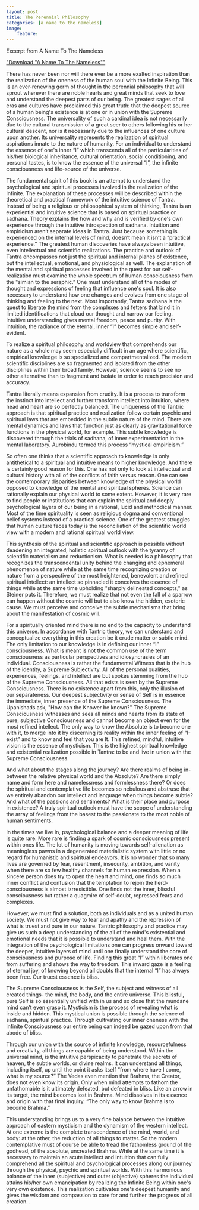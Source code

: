 ```yaml
---
layout: post
title: The Perennial Philosophy
categories: [a name to the nameless] 
image:
    feature: 
---
```

Excerpt from A Name To The Nameless  

<a href="https://quetzalwill.github.io/quetzalwill/a-name-to-the-nameless.pdf">"Download "A Name To The Nameless""</a> 

There has never been nor will there ever be a more exalted inspiration than the realization of the oneness of the human soul with the Infinite Being. This is an ever-renewing germ of thought in the perennial philosophy that will sprout wherever there are noble hearts and great minds that seek to love and understand the deepest parts of our being.  The greatest sages of all eras and cultures have proclaimed this great truth: that the deepest source of a human being's existence is at one or in union with the Supreme Consciousness.  The universality of such a cardinal idea is not necessarily due to the cultural transmission of a great seer to others following his or her cultural descent, nor is it necessarily due to the influences of one culture upon another.  Its universality represents the realization of spiritual aspirations innate to the nature of humanity.  For an individual to understand the essence of one's inner “I” which transcends all of the particularities of his/her biological inheritance, cultural orientation, social conditioning, and personal tastes, is to know the essence of the universal “I”, the infinite consciousness and life-source of the universe.
	
The fundamental spirit of this book is an attempt to understand the psychological and spiritual processes involved in the realization of the Infinite.  The explanation of these processes will be described within the theoretical and practical framework of the intuitive science of Tantra.  Instead of being a religious or philosophical system of thinking, Tantra is an experiential and intuitive science that is based on spiritual practice or sadhana.    Theory explains the how and why and is verified by one's own experience through the intuitive introspection of sadhana.   Intuition and empiricism aren’t separate ideas in Tantra.  Just because something is experienced on the internal levels of mind, doesn’t mean it isn’t a “practical experience.”  The greatest human discoveries have always been intuitive, even intellectual and scientific realizations.  The practice and outlook of Tantra encompasses not just the spiritual and internal planes of existence, but the intellectual, emotional, and physiological as well.  The explanation of the mental and spiritual processes involved in the quest for our self-realization must examine the whole spectrum of human consciousness from the "simian to the seraphic.” One must understand  all of the modes of thought and expressions of feeling that influence one's soul.  It is also necessary to understand how one changes and evolves from one stage of thinking and feeling to the next. Most importantly, Tantra sadhana is the quest to  liberate the mind from the complexes and fetters that bind it in limited identifications that cloud our thought and narrow our feeling.  Intuitive understanding gives mental freedom, peace and purity.  With intuition, the radiance of the eternal, inner “I” becomes simple and self-evident.
	
To realize a spiritual philosophy and worldview that comprehends our nature as a whole may seem especially difficult  in an age where scientific, empirical knowledge is so specialized and compartmentalized. The modern scientific disciplines are so fragmented and isolated from the other disciplines within their broad family. However, science seems to see no other alternative than to fragment and isolate in order to reach precision and accuracy.
	
Tantra literally means expansion from crudity.  It is a process to transform the instinct into intellect and further transform intellect into intuition, where head and heart are so perfectly balanced.  The uniqueness of the Tantric approach is that spiritual practice and realization follow certain psychic and spiritual laws that are embedded in the subtle nature of the mind.  There are mental dynamics and laws that function just as clearly as gravitational force functions in the physical world, for example.  This subtle knowledge is discovered through the trials of sadhana, of inner experimentation in the mental laboratory.  Aurobindu termed this process “mystical empiricism.”  
	
So often one thinks that a scientific approach to knowledge is only antithetical to a spiritual and intuitive means to higher knowledge. And there is certainly good reason for this. One has not only to look at intellectual and cultural history with all of the conflicts of faith versus reason.  One can see the contemporary disparities between knowledge of the physical world opposed to knowledge of the mental and spiritual spheres.  Science can rationally explain our physical world to some extent.  However, it is very rare to find people or institutions that can explain the spiritual and deeply psychological layers of our being in a rational, lucid and methodical manner.  Most of the time spirituality is seen as religious dogma and conventional belief systems instead of a practical science.  One of the greatest struggles that human culture faces today is the reconciliation of the scientific world view with a modern and rational spiritual world view.
	
This synthesis of the spiritual and scientific approach is possible without deadening an integrated, holistic spiritual outlook with the tyranny of scientific materialism and reductionism.  What is needed is a philosophy that recognizes the transcendental unity behind the changing and ephemeral phenomenon of nature while at the same time recognizing creation or nature from a perspective of the most heightened, benevolent and refined spiritual intellect:  an intellect so pinnacled it conceives the essence of things while at the same time upholding "sharply delineated concepts," as Steiner puts it.  Therefore, we must realize that not even the fall of a sparrow can happen without the cosmic will but to also know the hidden, esoteric cause.  We must perceive and conceive the subtle mechanisms that bring about the manifestation of cosmic will.  
	
For a spiritually oriented mind there is no end to the capacity to understand this universe.  In accordance with Tantric theory, we can understand and conceptualize everything in this creation be it crude matter or subtle mind.  The only limitation to our knowledge is in defining our inner “I” consciousness.  What is meant is not the common use of the term consciousness as particular perspectives and idiosyncrasies of an individual. Consciousness is rather the fundamental Witness that is the hub of the identity, a Supreme Subjectivity.  All of the personal qualities, experiences, feelings, and intellect are but spokes stemming from the hub of the Supreme Consciousness.  All that exists is seen by the Supreme Consciousness.  There is no existence apart from this, only the illusion of our separateness.  Our deepest subjectivity or sense of Self is in essence the immediate, inner presence of the Supreme Consciousness. The Upanishads ask, "How can the Knower be known?" The Supreme Consciousness witnesses and sees all minds and hearts from its state of pure, subjective Consciousness and cannot become an object even for the most refined intellect.  The only way to know the Absolute is to become one with it, to merge into it by discerning its reality within the inner feeling of “I-exist” and to know and feel that you are It.  This refined, mindful, intuitive vision is the essence of mysticism.  This is the highest spiritual knowledge and existential realization possible in Tantra: to be and live in union with the Supreme Consciousness.
	
And what about the stages along the journey?  Are there realms of being in-between the relative physical world and the Absolute?  Are there simply name and form here and namelessness and formlessness there?  Or does the spiritual and contemplative life becomes so nebulous and abstruse that we entirely abandon our intellect and language when things become subtle?   And what of the passions and sentiments?  What is their place and purpose in existence? A truly spiritual outlook must have the scope of understanding the array of feelings from the basest to the passionate to the most noble of human sentiments.
	
In the times we live in, psychological balance and a deeper meaning of life is quite rare.  More rare is finding a spark of cosmic consciousness present within ones life.  The lot of humanity is moving towards self-alienation as meaningless pawns in a degenerated materialistic system with little or no regard for humanistic and spiritual endeavors.  It is no wonder that so many lives are governed by fear, resentment, insecurity, ambition, and vanity when there are so few healthy channels for human expression.  When a sincere person does try to open the  heart and mind, one finds so much inner conflict and confusion that the temptation to rejoin the herd-consciousness is almost izrresistible.  One finds not the inner, blissful consciousness but rather a quagmire of self-doubt, repressed fears and complexes.  
	
However, we must find a solution, both as individuals and as a united human society.  We must not give way to fear and apathy and the repression of what is truest and pure in our nature.  Tantric philosophy and practice may give us such a deep understanding of the all of the mind's existential and emotional needs that it is possible to understand and heal them.  With the integration of the psychological limitations one can progress onward toward the deeper, intuitive layers of mind until one finally understand the core of consciousness and purpose of life.  Finding this great “I” within liberates one from suffering and shows the way to freedom.  This inward gaze is a feeling of eternal joy, of knowing beyond all doubts that the internal “I” has always been free.   Our truest essence is bliss.
	
The Supreme Consciousness is the Self, the subject and witness of all created things- the mind, the body, and the entire universe.   This blissful, pure Self is so essentially unified with in us and so close that the mundane mind can’t even grasp it.  Mysticism is the process of revealing what is inside and hidden.  This mystical union is possible through the science of sadhana, spiritual practice.  Through cultivating our inner oneness with the infinite Consciousness  our entire being can indeed be gazed upon from that abode of bliss. 	
	
Through our union with the source of infinite knowledge, resourcefulness and creativity, all things are capable of being understood.  Within the universal mind, is the intuitive perspicacity to penetrate the secrets of heaven, the subtle worlds, or divine realms.  It can understand all things, including itself, up until the point it asks itself “from where have I come, what is my source?”  The Vedas even mention that Brahma, the Creator, does not even know its origin.  Only when mind attempts to fathom the unfathomable is it ultimately defeated, but defeated in bliss.  Like an arrow in its target, the mind becomes lost in Brahma. Mind dissolves in its essence and origin with that final inquiry.  “The only way to know Brahma is to become Brahma.”
	
This understanding brings us to a very fine balance between the intuitive approach of eastern mysticism and the dynamism of the western intellect.  At one extreme is the complete transcendence of the mind, world, and body: at the other, the reduction of all things to matter.  So the modern contemplative must of course be able to tread the fathomless ground of the godhead, of the absolute, uncreated Brahma. While at the same time it is necessary to maintain an acute intellect and intuition that can fully comprehend all the spiritual and psychological processes along our journey through the physical, psychic and spiritual worlds.  With this harmonious balance of the inner (subjective) and outer (objective) spheres the individual attains his/her own emancipation by realizing the Infinite Being within one's very own existence.  This realization  cultivates one's deepest humanity  and gives the wisdom and compassion to care for and further the progress of all creation.
.

